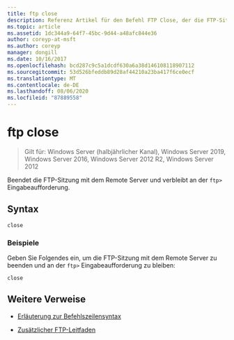 ```yaml
---
title: ftp close
description: Referenz Artikel für den Befehl FTP Close, der die FTP-Sitzung mit dem Remote Server beendet und an der FTP-Eingabeaufforderung verbleibt.
ms.topic: article
ms.assetid: 1dc344a9-64f7-45bc-9d44-a48afc844e36
author: coreyp-at-msft
ms.author: coreyp
manager: dongill
ms.date: 10/16/2017
ms.openlocfilehash: bcd287c9c5a1dcdf630a6a38d146108118907112
ms.sourcegitcommit: 53d526bfeddb89d28af44210a23ba417f6ce0ecf
ms.translationtype: MT
ms.contentlocale: de-DE
ms.lasthandoff: 08/06/2020
ms.locfileid: "87889558"
---
```

# <a name="ftp-close"></a>ftp close

> Gilt für: Windows Server (halbjährlicher Kanal), Windows Server 2019, Windows Server 2016, Windows Server 2012 R2, Windows Server 2012

Beendet die FTP-Sitzung mit dem Remote Server und verbleibt an der `ftp>` Eingabeaufforderung.

## <a name="syntax"></a>Syntax

```
close
```

### <a name="examples"></a>Beispiele

Geben Sie Folgendes ein, um die FTP-Sitzung mit dem Remote Server zu beenden und an der `ftp>` Eingabeaufforderung zu bleiben:

```
close
```

## <a name="additional-references"></a>Weitere Verweise

- [Erläuterung zur Befehlszeilensyntax](command-line-syntax-key.md)

- [Zusätzlicher FTP-Leitfaden](/previous-versions/orphan-topics/ws.10/cc756013(v=ws.10))
